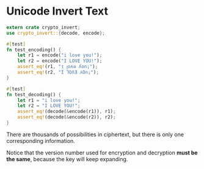 Unicode Invert Text
===================

```rust
extern crate crypto_invert;
use crypto_invert::{decode, encode};

#[test]
fn test_encoding() {
    let r1 = encode("i love you!");
    let r2 = encode("I LOVE YOU!");
    assert_eq!(r1, "ᴉ ꞁoʌǝ ʎon¡");
    assert_eq!(r2, "I ꞀOɅƎ ⅄O∩¡");
}

#[test]
fn test_decoding() {
    let r1 = "i love you!";
    let r2 = "I LOVE YOU!";
    assert_eq!(decode(&encode(r1)), r1);
    assert_eq!(decode(&encode(r2)), r2);
}
```

There are thousands of possibilities in ciphertext, but there is only one corresponding information.

Notice that the version number used for encryption and decryption **must be the same**, because the key will keep expanding.